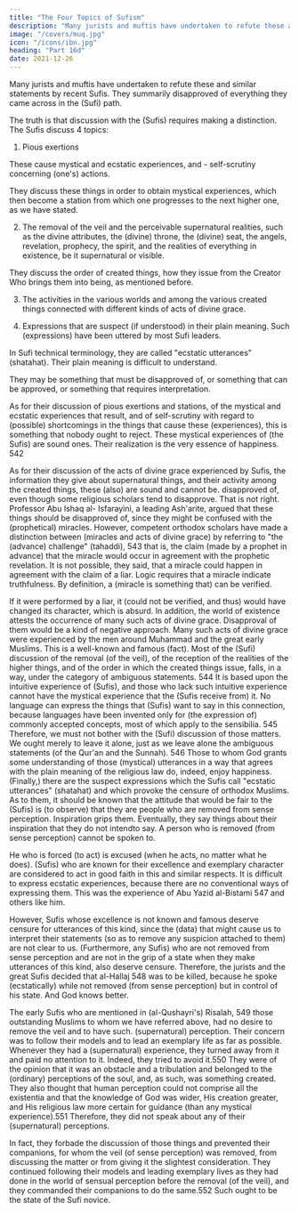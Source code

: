 ```yaml
---
title: "The Four Topics of Sufism"
description: "Many jurists and muftis have undertaken to refute these and similar statements by recent Sufis"
image: "/covers/muq.jpg"
icon: "/icons/ibn.jpg"
heading: "Part 16d"
date: 2021-12-26
---
```



Many jurists and muftis have undertaken to refute these and similar statements by recent Sufis. They summarily disapproved of everything they came across in the (Sufi) path. 

The truth is that discussion with the (Sufis) requires making a distinction. The Sufis discuss 4 topics:

1. Pious exertions

These cause mystical and ecstatic experiences, and - self-scrutiny concerning (one's) actions.

They discuss these things in order to obtain mystical experiences, which then become a station from which one progresses to the next higher one, as we have stated. <!-- 539  -->

2. The removal of the veil and the perceivable supernatural realities, such as the divine attributes, the (divine) throne, the (divine) seat, the angels, revelation, prophecy, the spirit, and the realities of everything in existence, be it supernatural or visible. 

They discuss the order of created
things, how they issue from the Creator Who brings them into being, as mentioned
before. <!-- 540 -->

3. The activities in the various worlds and among the various created things connected with different kinds of acts of divine
grace. 

4. Expressions that are suspect (if understood) in their plain meaning. Such (expressions) have been uttered by most
Sufi leaders. 

In Sufi technical terminology, they are called "ecstatic utterances" (shatahat). <!-- 541 --> Their plain meaning is difficult to understand. 

They may be something that must be disapproved of, or something that can be approved, or something that requires interpretation.

As for their discussion of pious exertions and stations, of the mystical and ecstatic experiences that result, and of self-scrutiny with regard to (possible)
shortcomings in the things that cause these (experiences), this is something that
nobody ought to reject. These mystical experiences of (the Sufis) are sound ones.
Their realization is the very essence of happiness. 542

As for their discussion of the acts of divine grace experienced by Sufis, the
information they give about supernatural things, and their activity among the created
things, these (also) are sound and cannot be. disapproved of, even though some
religious scholars tend to disapprove. That is not right. Professor Abu Ishaq al-
Isfarayini, a leading Ash'arite, argued that these things should be disapproved of,
since they might be confused with the (prophetical) miracles. However, competent
orthodox scholars have made a distinction between (miracles and acts of divine
grace) by referring to "the (advance) challenge" (tahaddi), 543 that is, the claim
(made by a prophet in advance) that the miracle would occur in agreement with the
prophetic revelation. It is not possible, they said, that a miracle could happen in
agreement with the claim of a liar. Logic requires that a miracle indicate
truthfulness. By definition, a (miracle is something that) can be verified.

If it were
performed by a liar, it (could not be verified, and thus) would have changed its
character, which is absurd. In addition, the world of existence attests the occurrence
of many such acts of divine grace. Disapproval of them would be a kind of negative
approach. Many such acts of divine grace were experienced by the men around
Muhammad and the great early Muslims. This is a well-known and famous (fact).
Most of the (Sufi) discussion of the removal (of the veil), of the reception of
the realities of the higher things, and of the order in which the created things issue,
falls, in a way, under the category of ambiguous statements. 544 It is based upon the
intuitive experience of (Sufis), and those who lack such intuitive experience cannot
have the mystical experience that the (Sufis receive from) it. No language can
express the things that (Sufis) want to say in this connection, because languages
have been invented only for (the expression of) commonly accepted concepts, most
of which apply to the sensibilia. 545 Therefore, we must not bother with the (Sufi)
discussion of those matters. We ought merely to leave it alone, just as we leave
alone the ambiguous statements (of the Qur'an and the Sunnah). 546 Those to whom
God grants some understanding of those (mystical) utterances in a way that agrees
with the plain meaning of the religious law do, indeed, enjoy happiness.
(Finally,) there are the suspect expressions which the Sufis call "ecstatic
utterances" (shatahat) and which provoke the censure of orthodox Muslims. As to
them, it should be known that the attitude that would be fair to the (Sufis) is (to
observe) that they are people who are removed from sense perception. Inspiration
grips them. Eventually, they say things about their inspiration that they do not intendto say. A person who is removed (from sense perception) cannot be spoken to. 

He who is forced (to act) is excused (when he acts, no matter what he does). (Sufis) who are known for their excellence and exemplary character are considered to act in good faith in this and similar respects. It is difficult to express ecstatic experiences, because there are no conventional ways of expressing them. This was the experience
of Abu Yazid al-Bistami 547 and others like him. 

However, Sufis whose excellence is not known and famous deserve censure for utterances of this kind,
since the (data) that might cause us to interpret their statements (so as to remove any
suspicion attached to them) are not clear to us. (Furthermore, any Sufis) who are not
removed from sense perception and are not in the grip of a state when they make
utterances of this kind, also deserve censure. Therefore, the jurists and the great
Sufis decided that al-Hallaj 548 was to be killed, because he spoke (ecstatically)
while not removed (from sense perception) but in control of his state. And God
knows better.

The early Sufis who are mentioned in (al-Qushayri's) Risalah, 549 those
outstanding Muslims to whom we have referred above, had no desire to remove the
veil and to have such. (supernatural) perception. Their concern was to follow their
models and to lead an exemplary life as far as possible. Whenever they had a
(supernatural) experience, they turned away from it and paid no attention to it.
Indeed, they tried to avoid it.550 They were of the opinion that it was an obstacle
and a tribulation and belonged to the (ordinary) perceptions of the soul, and, as
such, was something created. They also thought that human perception could not
comprise all the existentia and that the knowledge of God was wider, His creation
greater, and His religious law more certain for guidance (than any mystical
experience).551 Therefore, they did not speak about any of their (supernatural)
perceptions.

In fact, they forbade the discussion of those things and prevented their companions, for whom the veil (of sense perception) was removed, from discussing the matter or from giving it the slightest consideration. They continued following their models and leading exemplary lives as they had done in the world of sensual perception before the removal (of the veil), and they commanded their companions to do the same.552 Such ought to be the state of the Sufi novice.
